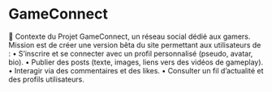 # GameConnect

🎯 Contexte du Projet
GameConnect, un réseau social dédié aux gamers. Mission est de créer une version bêta du site permettant aux utilisateurs de :
•	S’inscrire et se connecter avec un profil personnalisé (pseudo, avatar, bio).
•	Publier des posts (texte, images, liens vers des vidéos de gameplay).
•	Interagir via des commentaires et des likes.
•	Consulter un fil d’actualité et des profils utilisateurs.


